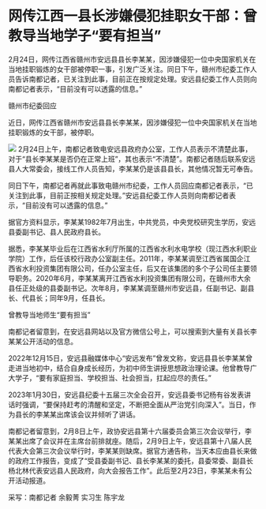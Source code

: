 # 网传江西一县长涉嫌侵犯挂职女干部：曾教导当地学子“要有担当”

2月24日，网传江西省赣州市安远县县长李某某，因涉嫌侵犯一位中央国家机关在当地挂职锻炼的女干部被停职一事，引发广泛关注。同日下午，赣州市纪委工作人员告诉南都记者，已关注到此事，目前正在按规定处理。安远县纪委工作人员则向南都记者表示，“目前没有可以透露的信息。”

赣州市纪委回应

近日，网传江西省赣州市安远县县长李某某，因涉嫌侵犯一位中央国家机关在当地挂职锻炼的女干部，被停职。

![](https://inews.gtimg.com/om_bt/OYxXYqUIasQNCV-nUpFOR1aDmOqPrKpxuzo2rroPzFIh4AA/1000)
2月24日上午，南都记者致电安远县政府办公室，工作人员表示不清楚此事，对于“县长李某某是否仍在正常上班”，其也表示“不清楚”。南都记者随后联系安远县人大常委会，接线工作人员告知，李某某仍是该县县长，其他情况暂无可奉告。

同日下午，南都记者再就此事致电赣州市纪委，工作人员回应南都记者表示，“已关注到此事，目前正按相关规定处理。”安远县纪委工作人员则向南都记者表示，“目前没有可以透露的信息。”

据官方资料显示，李某某1982年7月出生，中共党员，中央党校研究生学历，安远县委副书记、县人民政府县长。

据悉，李某某毕业后在江西省水利厅所属的江西省水利水电学校（现江西水利职业学院）工作，后任该校行政办公室副主任。2011年，李某某调至江西省属国企江西省水利投资集团有限公司，任办公室主任，后又在该集团的多个子公司任主要领导职务。2020年6月，李某某离开江西省水利投资集团有限公司，在赣州市大余县任正处级的县委副书记。次年8月，李某某调至赣州市安远县，任副书记、副县长、代县长；同年9月，任县长。

曾教导当地师生“要有担当”

南都记者留意到，在安远县网站以及官方微信公号上，可以搜索到大量有关县长李某某公开活动的信息。

2022年12月15日，安远县融媒体中心“安远发布”曾发文称，安远县县长李某某曾走进当地初中，结合自身成长经历，为初中师生讲授思想政治理论课。他曾教导广大学子，“要有家庭担当、学校担当、社会担当，扛起应尽的责任。”

2023年1月30日，安远县纪委十五届三次全会召开，安远县委书记杨有谷发表讲话时强调，“要保持赶考的清醒和坚定，不断把全面从严治党引向深入”。当日，作为县长的李某某出席该会议并倾听了讲话。

南都记者留意到，2月8日上午，政协安远县第十六届委员会第三次会议举行，李某某出席了会议并在主席台前排就座。随后，2月9日上午，安远县第十八届人民代表大会第三次会议举行时，李某某则缺席。据官方通告称，当天本应由县长来做的政府工作报告，变成了“受县委副书记、县长李某某的委托，县委常委、副县长杨北林代表安远县人民政府，向大会报告工作”。此后至2月23日，李某某未有公开活动报道。

采写：南都记者 余毅菁 实习生 陈宇龙

